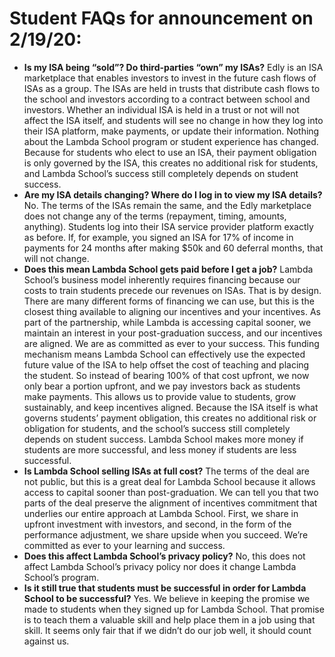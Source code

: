 # Student FAQs for announcement on 2/19/20:

- **Is my ISA being “sold”? Do third-parties “own” my ISAs?**
  Edly is an ISA marketplace that enables investors to invest in the future cash flows of ISAs as a group. The ISAs are held in trusts that distribute cash flows to the school and investors according to a contract between school and investors.
  Whether an individual ISA is held in a trust or not will not affect the ISA itself, and students will see no change in how they log into their ISA platform, make payments, or update their information. Nothing about the Lambda School program or student experience has changed.
  Because for students who elect to use an ISA, their payment obligation is only governed by the ISA, this creates no additional risk for students, and Lambda School’s success still completely depends on student success.
- **Are my ISA details changing? Where do I log in to view my ISA details?**
  No. The terms of the ISAs remain the same, and the Edly marketplace does not change any of the terms (repayment, timing, amounts, anything). Students log into their ISA service provider platform exactly as before. If, for example, you signed an ISA for 17% of income in payments for 24 months after making $50k and 60 deferral months, that will not change.
- **Does this mean Lambda School gets paid before I get a job?**
  Lambda School’s business model inherently requires financing because our costs to train students precede our revenues on ISAs. That is by design. There are many different forms of financing we can use, but this is the closest thing available to aligning our incentives and your incentives. As part of the partnership, while Lambda is accessing capital sooner, we maintain an interest in your post-graduation success, and our incentives are aligned. We are as committed as ever to your success.
  This funding mechanism means Lambda School can effectively use the expected future value of the ISA to help offset the cost of teaching and placing the student. So instead of bearing 100% of that cost upfront, we now only bear a portion upfront, and we pay investors back as students make payments. This allows us to provide value to students, grow sustainably, and keep incentives aligned.
  Because the ISA itself is what governs students’ payment obligation, this creates no additional risk or obligation for students, and the school’s success still completely depends on student success. Lambda School makes more money if students are more successful, and less money if students are less successful.
- **Is Lambda School selling ISAs at full cost?**
  The terms of the deal are not public, but this is a great deal for Lambda School because it allows access to capital sooner than post-graduation. We can tell you that two parts of the deal preserve the alignment of incentives commitment that underlies our entire approach at Lambda School. First, we share in upfront investment with investors, and second, in the form of the performance adjustment, we share upside when you succeed. We’re committed as ever to your learning and success.
- **Does this affect Lambda School’s privacy policy?**
  No, this does not affect Lambda School’s privacy policy nor does it change Lambda School’s program.
- **Is it still true that students must be successful in order for Lambda School to be successful?**
  Yes. We believe in keeping the promise we made to students when they signed up for Lambda School. That promise is to teach them a valuable skill and help place them in a job using that skill. It seems only fair that if we didn’t do our job well, it should count against us.
